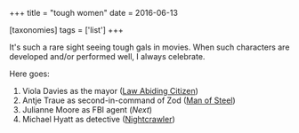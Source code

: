 +++
title = "tough women"
date = 2016-06-13

[taxonomies]
tags = ['list']
+++

It\'s such a rare sight seeing tough gals in movies. When such
characters are developed and/or performed well, I always celebrate.

Here goes:

1.  Viola Davies as the mayor ([Law Abiding Citizen])
2.  Antje Traue as second-in-command of Zod ([Man of Steel])
3.  Julianne Moore as FBI agent (*Next*)
4.  Michael Hyatt as detective ([Nightcrawler])

  [Law Abiding Citizen]: http://movies.tshepang.net/law-abiding-citizen-2009
  [Man of Steel]: http://movies.tshepang.net/man-of-steel-2013
  [Nightcrawler]: http://movies.tshepang.net/nightcrawler
